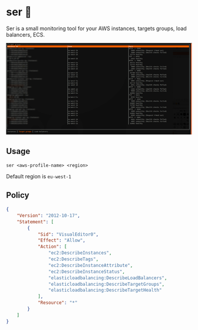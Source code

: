 # ser :cheese:

Ser is a small monitoring tool for your AWS instances, targets groups, load balancers, ECS.

![Preview](./res/preview.png)

## Usage
```
ser <aws-profile-name> <region>
```
Default region is `eu-west-1`

## Policy

```json
{
    "Version": "2012-10-17",
    "Statement": [
        {
            "Sid": "VisualEditor0",
            "Effect": "Allow",
            "Action": [
                "ec2:DescribeInstances",
                "ec2:DescribeTags",
                "ec2:DescribeInstanceAttribute",
                "ec2:DescribeInstanceStatus",
                "elasticloadbalancing:DescribeLoadBalancers",
                "elasticloadbalancing:DescribeTargetGroups",
                "elasticloadbalancing:DescribeTargetHealth"
            ],
            "Resource": "*"
        }
    ]
}
```
